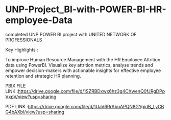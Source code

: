 # UNP-Project_BI-with-POWER-BI-HR-employee-Data
completed UNP POWER BI project with UNITED NETWORK OF PROFESSIONALS

Key Highlights :

To improve Human Resource Management with the HR Employee Attrition data using PowerBI. Visualize key attrition metrics, analyse trends and empower decision-makers with actionable insights for effective employee retention and strategic HR planning.


PBIX FILE LINK :https://drive.google.com/file/d/1SZRBDxwx6hz3g4CXwenQ0fJRgDPpVxpV/view?usp=sharing

PDF LINK :https://drive.google.com/file/d/1UaV6RrAbuAPQN8GYgidB_LyCBG4bAXbl/view?usp=sharing
